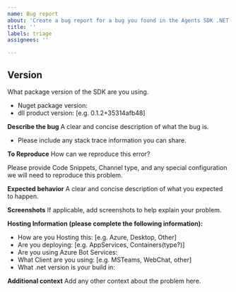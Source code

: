 ```yaml
---
name: Bug report
about: 'Create a bug report for a bug you found in the Agents SDK .NET '
title: ''
labels: triage
assignees: ''

---
```


## Version
What package version of the SDK are you using.
- Nuget package version: 
- dll product version: [e.g. 0.1.2+35314afb48]

**Describe the bug**
A clear and concise description of what the bug is.
- Please include any stack trace information you can share.

**To Reproduce**
How can we reproduce this error?

Please provide Code Snippets, Channel type, and any special configuration we will need to reproduce this problem.

**Expected behavior**
A clear and concise description of what you expected to happen.

**Screenshots**
If applicable, add screenshots to help explain your problem.

**Hosting Information (please complete the following information):**
 - How are you Hosting this: [e.g. Azure, Desktop, Other]
 - Are you deploying: [e.g. AppServices, Containers(type?)] 
 - Are you using Azure Bot Services:
 - What Client are you using: [e.g. MSTeams, WebChat, other]
 - What .net version is your build in:

**Additional context**
Add any other context about the problem here.
